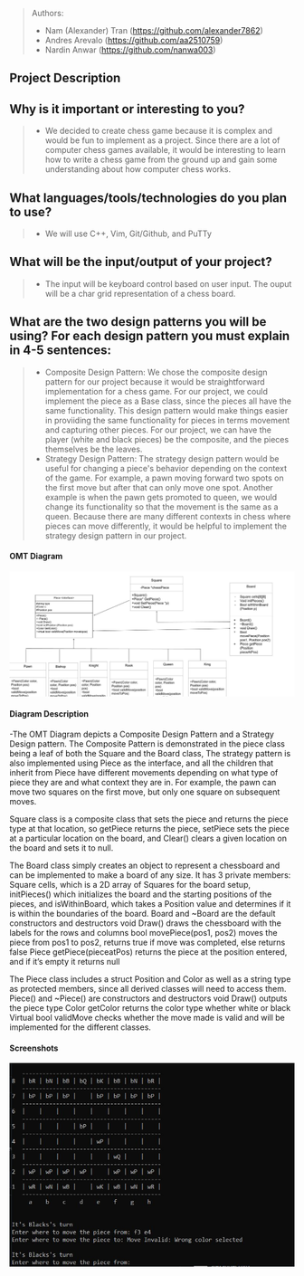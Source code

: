 

 
 > Authors: 
 >* Nam (Alexander) Tran (https://github.com/alexander7862)
 >* Andres Arevalo (https://github.com/aa2510759)
 >* Nardin Anwar (https://github.com/nanwa003)
 


## Project Description

 ## Why is it important or interesting to you?
 > * We decided to create chess game because it is complex and would be fun to implement as a project. Since there are a lot of computer chess games available, it would be interesting to learn how to write a chess game from the ground up and gain some understanding about how computer chess works.
 ## What languages/tools/technologies do you plan to use? 
 >   * We will use C++, Vim, Git/Github, and PuTTy
 ## What will be the input/output of your project? 
 > * The input will be keyboard control based on user input. The ouput will be a char grid representation of a chess board.
## What are the two design patterns you will be using? For each design pattern you must explain in 4-5 sentences:
>* Composite Design Pattern:
We chose the composite design pattern for our project because it would be straightforward implementation for a chess game. For our project, we could implement the piece as a Base class, since the pieces all have the same functionality. This design pattern would make things easier in proviiding the same functionality for pieces in terms movement and capturing other pieces. For our project, we can have the player (white and black pieces) be the composite, and the pieces themselves be the leaves.
 > * Strategy Design Pattern:
The strategy design pattern would be useful for changing a piece's behavior depending on the context of the game. For example, a pawn moving forward two spots on the first move but after that can only move one spot. Another example is when the pawn gets promoted to queen, we would change its functionality so that the movement is the same as a queen. Because there are many different contexts in chess where pieces can move differently, it would be helpful to implement the strategy design pattern in our project. 


#### OMT Diagram

![](Final%20Proj%20OMT%20Revised.jpg)

#### Diagram Description
-The OMT Diagram depicts a Composite Design Pattern and a Strategy Design pattern. The Composite Pattern is demonstrated in the piece class being a leaf of both the Square and the Board class, The strategy pattern is also implemented using Piece as the interface, and all the children that inherit from Piece have different movements depending on what type of piece they are and what context they are in. For example, the pawn can move two squares on the first move, but only one square on subsequent moves.

Square class is a composite class that sets the piece and returns the piece type at that location, so getPiece returns the piece, setPiece sets the piece at a particular location on the board, and Clear() clears a given location on the board and sets it to null.

The Board class simply creates an object to represent a chessboard and can be implemented to make a board of any size. It has 3 private members: Square cells, which is a 2D array of Squares for the board setup, initPieces() which initializes the board and the starting positions of the pieces, and isWithinBoard, which takes a Position value and determines if it is within the boundaries of the board.
Board and ~Board are the default constructors and destructors
void Draw() draws the chessboard with the labels for the rows and columns
bool movePiece(pos1, pos2) moves the piece from pos1 to pos2, returns true if move was completed, else returns false
Piece getPiece(pieceatPos) returns the piece at the position entered, and if it’s empty it returns null



The Piece class includes a struct Position and Color as well as a string type as protected members, since all derived classes will need to access them. 
Piece() and ~Piece() are constructors and destructors
void Draw() outputs the piece type
Color getColor returns the color type whether white or black
Virtual bool validMove checks whether the move made is valid and will be implemented for the different classes.


#### Screenshots

![](chess_catchingError.JPG)


